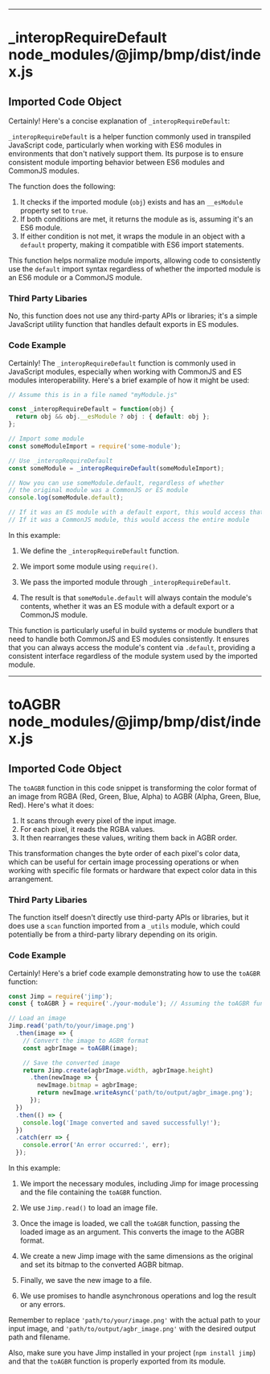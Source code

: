 

  
---
# _interopRequireDefault node_modules/@jimp/bmp/dist/index.js
## Imported Code Object
Certainly! Here's a concise explanation of `_interopRequireDefault`:

`_interopRequireDefault` is a helper function commonly used in transpiled JavaScript code, particularly when working with ES6 modules in environments that don't natively support them. Its purpose is to ensure consistent module importing behavior between ES6 modules and CommonJS modules.

The function does the following:

1. It checks if the imported module (`obj`) exists and has an `__esModule` property set to `true`.
2. If both conditions are met, it returns the module as is, assuming it's an ES6 module.
3. If either condition is not met, it wraps the module in an object with a `default` property, making it compatible with ES6 import statements.

This function helps normalize module imports, allowing code to consistently use the `default` import syntax regardless of whether the imported module is an ES6 module or a CommonJS module.

### Third Party Libaries

No, this function does not use any third-party APIs or libraries; it's a simple JavaScript utility function that handles default exports in ES modules.

### Code Example

Certainly! The `_interopRequireDefault` function is commonly used in JavaScript modules, especially when working with CommonJS and ES modules interoperability. Here's a brief example of how it might be used:

```javascript
// Assume this is in a file named "myModule.js"

const _interopRequireDefault = function(obj) {
  return obj && obj.__esModule ? obj : { default: obj };
};

// Import some module
const someModuleImport = require('some-module');

// Use _interopRequireDefault
const someModule = _interopRequireDefault(someModuleImport);

// Now you can use someModule.default, regardless of whether
// the original module was a CommonJS or ES module
console.log(someModule.default);

// If it was an ES module with a default export, this would access that
// If it was a CommonJS module, this would access the entire module
```

In this example:

1. We define the `_interopRequireDefault` function.

2. We import some module using `require()`.

3. We pass the imported module through `_interopRequireDefault`.

4. The result is that `someModule.default` will always contain the module's contents, whether it was an ES module with a default export or a CommonJS module.

This function is particularly useful in build systems or module bundlers that need to handle both CommonJS and ES modules consistently. It ensures that you can always access the module's content via `.default`, providing a consistent interface regardless of the module system used by the imported module.

---
# toAGBR node_modules/@jimp/bmp/dist/index.js
## Imported Code Object
The `toAGBR` function in this code snippet is transforming the color format of an image from RGBA (Red, Green, Blue, Alpha) to AGBR (Alpha, Green, Blue, Red). Here's what it does:

1. It scans through every pixel of the input image.
2. For each pixel, it reads the RGBA values.
3. It then rearranges these values, writing them back in AGBR order.

This transformation changes the byte order of each pixel's color data, which can be useful for certain image processing operations or when working with specific file formats or hardware that expect color data in this arrangement.

### Third Party Libaries

The function itself doesn't directly use third-party APIs or libraries, but it does use a `scan` function imported from a `_utils` module, which could potentially be from a third-party library depending on its origin.

### Code Example

Certainly! Here's a brief code example demonstrating how to use the `toAGBR` function:

```javascript
const Jimp = require('jimp');
const { toAGBR } = require('./your-module'); // Assuming the toAGBR function is in a separate file

// Load an image
Jimp.read('path/to/your/image.png')
  .then(image => {
    // Convert the image to AGBR format
    const agbrImage = toAGBR(image);

    // Save the converted image
    return Jimp.create(agbrImage.width, agbrImage.height)
      .then(newImage => {
        newImage.bitmap = agbrImage;
        return newImage.writeAsync('path/to/output/agbr_image.png');
      });
  })
  .then(() => {
    console.log('Image converted and saved successfully!');
  })
  .catch(err => {
    console.error('An error occurred:', err);
  });
```

In this example:

1. We import the necessary modules, including Jimp for image processing and the file containing the `toAGBR` function.

2. We use `Jimp.read()` to load an image file.

3. Once the image is loaded, we call the `toAGBR` function, passing the loaded image as an argument. This converts the image to the AGBR format.

4. We create a new Jimp image with the same dimensions as the original and set its bitmap to the converted AGBR bitmap.

5. Finally, we save the new image to a file.

6. We use promises to handle asynchronous operations and log the result or any errors.

Remember to replace `'path/to/your/image.png'` with the actual path to your input image, and `'path/to/output/agbr_image.png'` with the desired output path and filename.

Also, make sure you have Jimp installed in your project (`npm install jimp`) and that the `toAGBR` function is properly exported from its module.


  